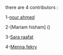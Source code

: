 there are 4 contributors :

1-[nour ahmed](https://github.com/NourAhmedM)

2-[Mariam hisham] ()

3-[Sara raafat]()

4-[Menna fekry](https://github.com/MennaFekry)
